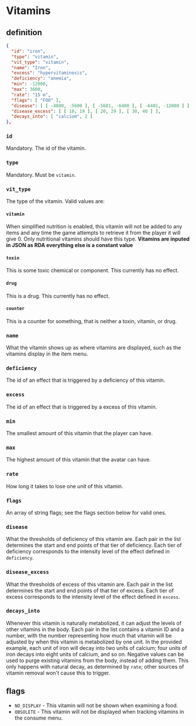 # Vitamins

## definition

```JSON
{
  "id": "iron",
  "type": "vitamin",
  "vit_type": "vitamin",
  "name": "Iron",
  "excess": "hypervitaminosis",
  "deficiency": "anemia",
  "min": -12000,
  "max": 3600,
  "rate": "15 m",
  "flags": [ "FOO" ],
  "disease": [ [ -4800, -5600 ], [ -5601, -6400 ], [ -6401, -12000 ] ],
  "disease_excess": [ [ 10, 19 ], [ 20, 29 ], [ 30, 40 ] ],
  "decays_into": [ "calcium", 2 ]
},
```
### `id`
Mandatory. The id of the vitamin.

### `type`
Mandatory. Must be `vitamin`.

### `vit_type`
The type of the vitamin. Valid values are:

#### `vitamin`
When simplified nutrition is enabled, this vitamin will not be added to any items and any time the game attempts to retrieve it from the player it will give 0.
Only nutritional vitamins should have this type. **Vitamins are inputed in JSON as RDA everything else is a constant value**

#### `toxin`
This is some toxic chemical or component. This currently has no effect.

#### `drug`
This is a drug. This currently has no effect.

#### `counter`
This is a counter for something, that is neither a toxin, vitamin, or drug.

### `name`
What the vitamin shows up as where vitamins are displayed, such as the vitamins display in the item menu.

### `deficiency`
The id of an effect that is triggered by a deficiency of this vitamin.

### `excess`
The id of an effect that is triggered by a excess of this vitamin.

### `min`
The smallest amount of this vitamin that the player can have.

### `max`
The highest amount of this vitamin that the avatar can have.

### `rate`
How long it takes to lose one unit of this vitamin.

### `flags`
An array of string flags; see the flags section below for valid ones.

### `disease`
What the thresholds of deficiency of this vitamin are.
Each pair in the list determines the start and end points of that tier of deficiency.
Each tier of deficiency corresponds to the intensity level of the effect defined in `deficiency`.

### `disease_excess`
What the thresholds of excess of this vitamin are.
Each pair in the list determines the start and end points of that tier of excess.
Each tier of excess corresponds to the intensity level of the effect defined in `excess`.


### `decays_into`
Whenever this vitamin is naturally metabolized, it can adjust the levels of other vitamins in the body.
Each pair in the list contains a vitamin ID and a number, with the number representing how much that vitamin will be adjusted by when this vitamin is metabolized by one unit.
In the provided example, each unit of iron will decay into two units of calcium; four units of iron decays into eight units of calcium, and so on.
Negative values can be used to purge existing vitamins from the body, instead of adding them.
This only happens with natural decay, as determined by `rate`; other sources of vitamin removal won't cause this to trigger.

## flags

- ```NO_DISPLAY``` - This vitamin will not be shown when examining a food.
- ```OBSOLETE``` - This vitamin will not be displayed when tracking vitamins in the consume menu.
